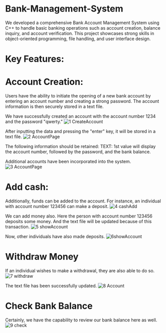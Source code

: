 # Bank-Management-System
  We developed a comprehensive Bank Account Management System using C++ to handle basic banking operations such as account creation, balance inquiry, and account verification. This project showcases strong skills in object-oriented programming, file handling, and user interface design.

# Key Features:
  # Account Creation: 
  Users have the ability to initiate the opening of a new bank account by entering an account number and creating a strong password. The account information is then securely stored in a text file.
  
  We have successfully created an account with the account number 1234 and the password "qwerty."
  ![1 CreateAccount](https://github.com/Farjul-Azim-Borah/Bank-Management-System/assets/107451805/2e005a42-a226-4c2b-aa43-bf126a80fde3)

  After inputting the data and pressing the "enter" key, it will be stored in a text file.
  ![2 AccountPage](https://github.com/Farjul-Azim-Borah/Bank-Management-System/assets/107451805/ce1ba099-fa70-464a-be52-ccad67cd9096)

  The following information should be retained: TEXT:
  1st value will display the account number, followed by the password, and the bank balance.

  Additional accounts have been incorporated into the system.
  ![3 AccountPage](https://github.com/Farjul-Azim-Borah/Bank-Management-System/assets/107451805/ac0ca99a-c505-4e40-90fc-ec8aa98a817a)

  # Add cash:
  Additionally, funds can be added to the account. For instance, an individual with account number 123456 can make a deposit.
  ![4 cashAdd](https://github.com/Farjul-Azim-Borah/Bank-Management-System/assets/107451805/f2e8b811-7b76-49c2-b667-d0447ca94895)

  We can add money also. Here the person with account number 123456 deposits some money. And the text file will be updated because of this transaction.
  ![5 showAccount](https://github.com/Farjul-Azim-Borah/Bank-Management-System/assets/107451805/3e774fd1-7803-448c-9bbf-3cd6dbb74915)

  Now, other individuals have also made deposits. 
  ![6showAccount](https://github.com/Farjul-Azim-Borah/Bank-Management-System/assets/107451805/e4ec7efe-802d-41c7-a3f6-888079f009ea)

  # Withdraw Money
  If an individual wishes to make a withdrawal, they are also able to do so.
  ![7 withdraw](https://github.com/Farjul-Azim-Borah/Bank-Management-System/assets/107451805/e8f1b980-6f86-4a34-96e3-834f19053521)

  The text file has been successfully updated. 
  ![8 Account](https://github.com/Farjul-Azim-Borah/Bank-Management-System/assets/107451805/03f9d42b-f740-49dd-ae96-111e43a05b0e)

  # Check Bank Balance
  Certainly, we have the capability to review our bank balance here as well.
  ![9 check](https://github.com/Farjul-Azim-Borah/Bank-Management-System/assets/107451805/dbaaba8a-1e1b-4f4b-9374-1aa3efebd043)






  



  
